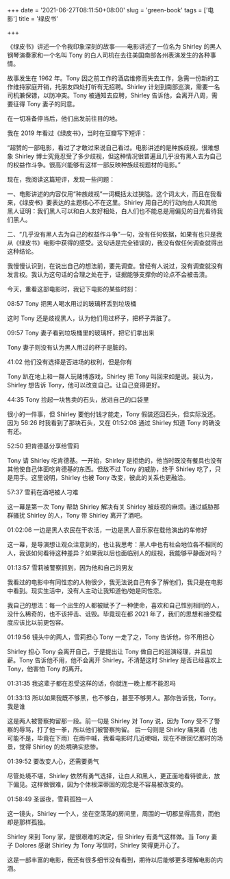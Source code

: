 +++
date = '2021-06-27T08:11:50+08:00'
slug = 'green-book'
tags = ['电影']
title = '绿皮书'

+++

《绿皮书》讲述一个令我印象深刻的故事——电影讲述了一位名为 Shirley 的黑人钢琴演奏家和一个名叫 Tony 的白人司机在去往美国南部各州表演发生的各种事情。

故事发生在 1962 年。Tony 因之前工作的酒店维修而失去工作，急需一份新的工作维持家庭开销，托朋友四处打听有无招聘。Shirley 计划到南部巡演，需要一名司机兼保镖，以防冲突。Tony 被通知去应聘，Shirley 告诉他，会离开八周，需要征得 Tony 妻子的同意。

在一切准备停当后，他们出发前往目的地。

我在 2019 年看过《绿皮书》，当时在豆瓣写下短评：

“超赞的一部电影，看过了才敢过来说自己看过。电影讲述的是种族歧视，很难想象 Shirley 博士究竟忍受了多少歧视，但这种情况很普遍且几乎没有黑人去为自己的权益作斗争。很高兴能够有这样一部反映种族歧视题材的电影。”

现在，我阅读这篇短评，发现一些问题：

一、电影讲述的内容仅用“种族歧视”一词概括太过狭隘。这个词太大，而且在我看来，《绿皮书》要表达的主题核心不在这里。Shirley 用自己的行动向白人和其他黑人证明：我们黑人可以和白人友好相处，白人们也不能总是用偏见的目光看待我们黑人。

二、“几乎没有黑人去为自己的权益作斗争”一句，没有任何依据，如果有也只是我从《绿皮书》电影中获得的感受。这句话是完全错误的，我没有做任何调查就得出这种结论。

我慢慢认识到，在说出自己的想法前，要先调查。曾经有人说过，没有调查就没有发言权。我认为这句话的合理之处在于，证据能够支撑你的论点不会被击溃。

今天，重看这部电影时，我记下电影的某些时刻：

08:57 Tony 把黑人喝水用过的玻璃杯丢到垃圾桶

这时 Tony 还是歧视黑人，认为他们用过杯子，把杯子弄脏了。

09:57 Tony 妻子看到垃圾桶里的玻璃杯，把它们拿出来

Tony 妻子则没有认为黑人用过的杯子是脏的。

41:02 他们没有选择是否进场的权利，但是你有

Tony 趴在地上和一群人玩赌博游戏，Shirley 把 Tony 叫回来如是说。我认为，Shirley 想告诉 Tony，他可以改变自己。让自己变得更好。

44:35 Tony 捡起一块售卖的石头，放进自己的口袋里

很小的一件事，但 Shirley 要他付钱才能走，Tony 假装还回石头，但实际没还。因为 56:26 时我看到了那块石头，又在 01:52:08 通过 Shirley 知道 Tony 的确没有还。

52:50 把肯德基分享给雪莉

Tony 请 Shirley 吃肯德基。一开始，Shirley 是拒绝的，他当时既没有餐具也没有其他使自己体面吃肯德基的东西。但敌不过 Tony 的威胁，终于 Shirley 吃了，只是用手。这里说明，Shirley 也被 Tony 改变，彼此的关系也更融洽。

57:37 雪莉在酒吧被人刁难

这一幕是第一次 Tony 帮助 Shirley 解决有关 Shirley 被歧视的麻烦。通过威胁那群骚扰 Shirley 的人，Tony 带 Shirley 离开了酒吧。

01:02:06 一边是黑人农民在干农活，一边是黑人音乐家在载他演出的车修好

这一幕，是导演想让观众注意到的，也让我思考：黑人中也有社会地位各不相同的人，我该如何看待这种差异？如果我以后也面临别人的歧视，我能够平静面对吗？

01:13:57 雪莉被警察抓到，因为他和自己的男友

我看过的电影中有同性恋的人物很少，我无法说自己有多了解他们，我只是在电影中看到。现实生活中，没有人主动让我知道他/她是同性恋。

我自己的想法：每一个出生的人都被赋予了一种使命，喜欢和自己性别相同的人，没什么稀奇的，也不该抨击、诋毁。毕竟现在都 2021 年了，我们的思想和接受程度应该比以前更包容。

01:19:56 镜头中的两人，雪莉担心 Tony 一走了之，Tony 告诉他，你不用担心

Shirley 担心 Tony 会离开自己，于是提出让 Tony 做自己的巡演经理，并且加薪。Tony 告诉他不用，他不会离开 Shirley。不清楚这时 Shirley 是否已经喜欢上 Tony，他害怕 Tony 的离开。

01:31:35 我这辈子都在忍受这样的话，你就连一晚上都不能忍吗

01:33:13 所以如果我既不够黑，也不够白，甚至不够男人。那你告诉我，Tony。我是谁

这是两人被警察拘留那一段。前一句是 Shirley 对 Tony 说，因为 Tony 受不了警察的辱骂，打了他一拳，所以他们被警察拘留。
后一句则是 Shirley 痛哭着（也可能不是，毕竟在下雨）在雨中喊，我看电影时几近哽咽，现在不断回忆那时的场景，觉得 Shirley 的处境确实悲惨。

01:39:52 要改变人心，还需要勇气

尽管处境不堪，Shirley 依然有勇气选择，让白人和黑人，更正面地看待彼此，放下偏见。这样做很难，因为个体根深蒂固的观念是不容易被改变的。

01:58:49 圣诞夜，雪莉孤独一人

这一镜头，Shirley 一个人，坐在空荡荡的房间里，周围的一切都显得高贵，而他却是那样孤独。

Shirley 来到 Tony 家，是很艰难的决定，但 Shirley 有勇气这样做。当 Tony 妻子 Dolores 感谢 Shirley 为 Tony 写信时，Shirley 笑得更开心了。

这是一部丰富的电影，我还有很多细节没有看到，期待以后能够更多理解电影的内涵。
